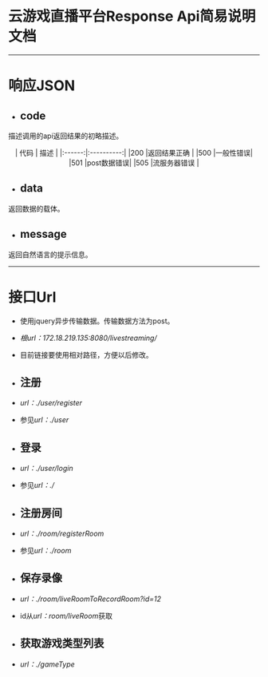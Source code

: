 # 云游戏直播平台Response Api简易说明文档

---
# 响应JSON

- ## code
 描述调用的api返回结果的初略描述。

<center>
  | 代码   | 描述       |
  |:------:|:----------:|
  |200     |返回结果正确 |
  |500     |一般性错误|
  |501     |post数据错误|
  |505     |流服务器错误    |
</center>

- ## data
 返回数据的载体。

- ## message
 返回自然语言的提示信息。

 ---

# 接口Url

 - 使用jquery异步传输数据。传输数据方法为post。
 - *根url：172.18.219.135:8080/livestreaming/*
 - 目前链接要使用相对路径，方便以后修改。

- ## 注册
 - *url：./user/register*
 - 参见*url：./user*

- ## 登录
 - *url：./user/login*
 - 参见*url：./*

- ## 注册房间
 - *url：./room/registerRoom*
 - 参见*url：./room*

- ## 保存录像
 - *url：./room/liveRoomToRecordRoom?id=12*
 - id从*url：room/liveRoom*获取

- ## 获取游戏类型列表
 - *url：./gameType*
